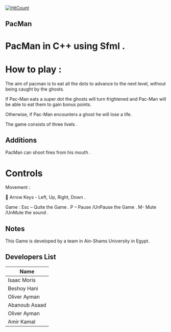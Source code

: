 [![HitCount](http://hits.dwyl.io/IsaacMo12/PacMan.svg)](http://hits.dwyl.io/IsaacMo12/PacMan)

## PacMan
# PacMan in C++ using Sfml . 
# How to play :
 The aim of pacman is to eat all the dots to advance to the next level, without being caught by the ghosts. 

If Pac-Man eats a super dot the ghosts will turn frightened and Pac-Man will be able to eat them to gain bonus points. 

Otherwise, if Pac-Man encounters a ghost he will lose a life. 

The game consists of three livels . 
## Additions 
PacMan can shoot fires from his mouth . 
# Controls 
Movement : 

 Arrow Keys - Left, Up, Right, Down . 

Game : 
Esc – Quite the Game . 
P – Pause /UnPause the Game . 
M- Mute /UnMute the sound . 
## Notes 
This Game is developed by a team in Ain-Shams University in Egypt.
## Developers List

| Name             | 
| ---------------- |
| Isaac Moris      |
| Beshoy Hani      |
| Oliver Ayman     |
| Abanoub Asaad    |
| Oliver Ayman     |
| Amir Kamal       |

